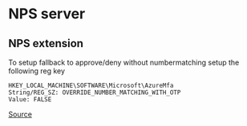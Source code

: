 # NPS server

## NPS extension

To setup fallback to approve/deny without numbermatching setup the following reg key

    HKEY_LOCAL_MACHINE\SOFTWARE\Microsoft\AzureMfa
    String/REG_SZ: OVERRIDE_NUMBER_MATCHING_WITH_OTP
    Value: FALSE

[Source](https://learn.microsoft.com/en-us/azure/active-directory/authentication/how-to-mfa-number-match#nps-extension)
